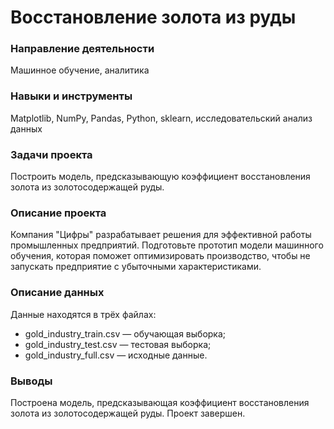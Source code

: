 # Восстановление золота из руды

### Направление деятельности

Машинное обучение, аналитика

### Навыки и инструменты

Matplotlib, NumPy, Pandas, Python, sklearn, исследовательский анализ данных

### Задачи проекта

Построить модель, предсказывающую коэффициент восстановления золота из золотосодержащей руды.

### Описание проекта

Компания "Цифры" разрабатывает решения для эффективной работы промышленных предприятий. Подготовьте прототип модели машинного обучения, которая поможет оптимизировать производство, чтобы не запускать предприятие с убыточными характеристиками.

### Описание данных

Данные находятся в трёх файлах:
* gold_industry_train.csv — обучающая выборка;
* gold_industry_test.csv — тестовая выборка;
* gold_industry_full.csv — исходные данные.


### Выводы

Построена модель, предсказывающая коэффициент восстановления золота из золотосодержащей руды. Проект завершен.
